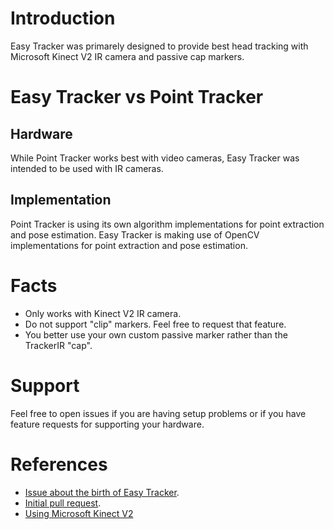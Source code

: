 # Introduction
Easy Tracker was primarely designed to provide best head tracking with Microsoft Kinect V2 IR camera and passive cap markers.

# Easy Tracker vs Point Tracker

## Hardware
While Point Tracker works best with video cameras, Easy Tracker was intended to be used with IR cameras.

## Implementation
Point Tracker is using its own algorithm implementations for point extraction and pose estimation.
Easy Tracker is making use of OpenCV implementations for point extraction and pose estimation.

# Facts
* Only works with Kinect V2 IR camera.
* Do not support "clip" markers. Feel free to request that feature.
* You better use your own custom passive marker rather than the TrackerIR "cap".

# Support
Feel free to open issues if you are having setup problems or if you have feature requests for supporting your hardware.

# References
* [Issue about the birth of Easy Tracker](https://github.com/opentrack/opentrack/issues/915).
* [Initial pull request](https://github.com/opentrack/opentrack/pull/932).
* [Using Microsoft Kinect V2](https://github.com/opentrack/opentrack/wiki/Using-Microsoft-Kinect-V2)